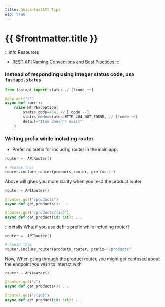 ```yaml
---
title: Quick FastAPI Tips
wip: true
---
```


# {{ $frontmatter.title }}

:::info Resources

- [REST API Naming Conventions and Best Practices](https://medium.com/@nadinCodeHat/rest-api-naming-conventions-and-best-practices-1c4e781eb6a5)
:::

### Instead of responding using integer status code, use `fastapi.status`

```py
from fastapi import status // [!code ++]

@app.get("/")
async def root():
    raise HTTPException(
        status_code=404, // [!code --]
        status_code=status.HTTP_404_NOT_FOUND, // [!code ++]
        detail="Item doesn't exist"
    )
```

### Writing prefix while including router

- Prefer no prefix for including router in the main app.

```py
router =  APIRouter()

# Prefer this
router.include_router(products_router, prefix="/")
```

Above will gives you more clarity when you read the product router

```py
router = APIRouter()

@router.get("/products")
async def get_products(): ...

@router.get("/products/{id}")
async def get_product(id: int): ...
```

:::details What if you use define prefix while including router?

```py
router =  APIRouter()

# Avoid this
router.include_router(products_router, prefix="/products")
```

Now, When going through the product router, you might get confused about the endpoint you wish to interact with

```py
router = APIRouter()

@router.get("/")
async def get_products(): ...

@router.get("/{id}")
async def get_product(id: int): ...
```
